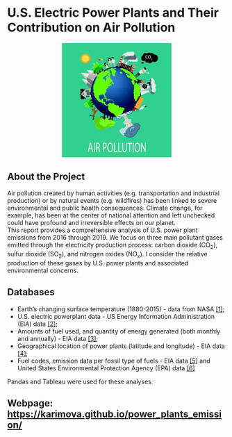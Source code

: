# **U.S. Electric Power Plants and Their Contribution on Air Pollution**

<p align="center">
<img width="50%" src="static/images/air_pol_2.png">
</p>

## **About the Project**

Air pollution created by human activities (e.g. transportation and industrial production) or by natural events (e.g. wildfires) has been linked to severe environmental and public health consequences. Climate change, for example, has been at the center of national attention and left unchecked could have profound and irreversible effects on our planet. 
<br>
This report provides a comprehensive analysis of U.S. power plant emissions from 2016 through 2019.
We focus on three main pollutant gases emitted through the electricity production process: carbon dioxide (CO<sub>2</sub>), sulfur dioxide (SO<sub>2</sub>), and nitrogen oxides (NO<sub>x</sub>). I consider the relative production of these gases by U.S. power plants and associated environmental concerns.

## **Databases**
* Earth’s changing surface temperature (1880-2015) - data from NASA <a href="https://data.giss.nasa.gov/gistemp/">[1]</a>;
* U.S. electric powerplant data - US Energy Information Administration (EIA) data <a target="_blank" href="https://www.eia.gov/electricity/data/eia923/">[2]</a>;
* Amounts of fuel used, and quantity of energy generated (both monthly and annually) - EIA data <a target="_blank" href="https://www.eia.gov/electricity/data/eia923/">[3]</a>;
* Geographical location of power plants (latitude and longitude) - EIA data <a target="_blank" href="https://www.eia.gov/electricity/data/eia860M/">[4]</a>;
* Fuel codes, emission data per fossil type of fuels - EIA data <a target="_blank" href="https://www.eia.gov/electricity/data/emissions/">[5]</a> and United States Environmental Protection Agency (EPA) data <a target="_blank" href="https://www.epa.gov/ghgemissions/inventory-us-greenhouse-gas-emissions-and-sinks">[6]</a>

Pandas and Tableau were used for these analyses.


## **Webpage: https://karimova.github.io/power_plants_emission/**

